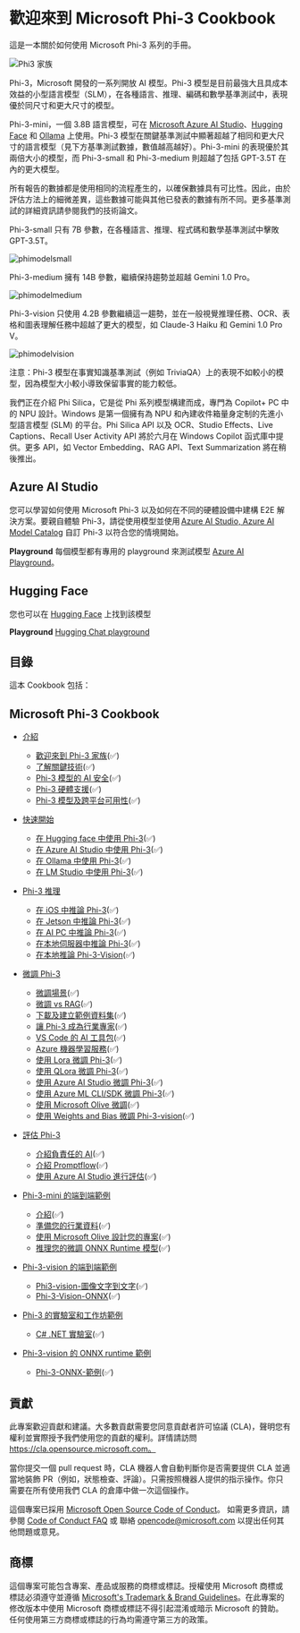 ﻿# 歡迎來到 Microsoft Phi-3 Cookbook

這是一本關於如何使用 Microsoft Phi-3 系列的手冊。

![Phi3 家族](/imgs/00/Phi3getstarted.png)

Phi-3，Microsoft 開發的一系列開放 AI 模型。Phi-3 模型是目前最強大且具成本效益的小型語言模型（SLM），在各種語言、推理、編碼和數學基準測試中，表現優於同尺寸和更大尺寸的模型。

Phi-3-mini，一個 3.8B 語言模型，可在 [Microsoft Azure AI Studio](https://aka.ms/phi3-azure-ai)、[Hugging Face](https://huggingface.co/collections/microsoft/phi-3-6626e15e9585a200d2d761e3) 和 [Ollama](https://ollama.com/library/phi3) 上使用。Phi-3 模型在關鍵基準測試中顯著超越了相同和更大尺寸的語言模型（見下方基準測試數據，數值越高越好）。Phi-3-mini 的表現優於其兩倍大小的模型，而 Phi-3-small 和 Phi-3-medium 則超越了包括 GPT-3.5T 在內的更大模型。

所有報告的數據都是使用相同的流程產生的，以確保數據具有可比性。因此，由於評估方法上的細微差異，這些數據可能與其他已發表的數據有所不同。更多基準測試的詳細資訊請參閱我們的技術論文。

Phi-3-small 只有 7B 參數，在各種語言、推理、程式碼和數學基準測試中擊敗 GPT-3.5T。

![phimodelsmall](/imgs/00/phi3small.png)

Phi-3-medium 擁有 14B 參數，繼續保持趨勢並超越 Gemini 1.0 Pro。

![phimodelmedium](/imgs/00/phi3medium.png)

Phi-3-vision 只使用 4.2B 參數繼續這一趨勢，並在一般視覺推理任務、OCR、表格和圖表理解任務中超越了更大的模型，如 Claude-3 Haiku 和 Gemini 1.0 Pro V。

![phimodelvision](/imgs/00/phi3vision.png)

注意：Phi-3 模型在事實知識基準測試（例如 TriviaQA）上的表現不如較小的模型，因為模型大小較小導致保留事實的能力較低。

我們正在介紹 Phi Silica，它是從 Phi 系列模型構建而成，專門為 Copilot+ PC 中的 NPU 設計。Windows 是第一個擁有為 NPU 和內建收件箱量身定制的先進小型語言模型 (SLM) 的平台。Phi Silica API 以及 OCR、Studio Effects、Live Captions、Recall User Activity API 將於六月在 Windows Copilot 函式庫中提供。更多 API，如 Vector Embedding、RAG API、Text Summarization 將在稍後推出。

## Azure AI Studio

您可以學習如何使用 Microsoft Phi-3 以及如何在不同的硬體設備中建構 E2E 解決方案。要親自體驗 Phi-3，請從使用模型並使用 [Azure AI Studio, Azure AI Model Catalog](https://aka.ms/phi3-azure-ai) 自訂 Phi-3 以符合您的情境開始。

**Playground**
每個模型都有專用的 playground 來測試模型 [Azure AI Playground](https://aka.ms/try-phi3)。

## Hugging Face

您也可以在 [Hugging Face](https://huggingface.co/microsoft) 上找到該模型

**Playground**
 [Hugging Chat playground](https://huggingface.co/chat/models/microsoft/Phi-3-mini-4k-instruct)

## 目錄

這本 Cookbook 包括：

## **Microsoft Phi-3 Cookbook**

* [介紹]()
    * [歡迎來到 Phi-3 家族](./md/01.Introduce/Phi3Family.md)(✅)
    * [了解關鍵技術](./md/01.Introduce/Understandingtech.md)(✅)
    * [Phi-3 模型的 AI 安全](./md/01.Introduce/AISafety.md)(✅)
    * [Phi-3 硬體支援](./md/01.Introduce/Hardwaresupport.md)(✅)
    * [Phi-3 模型及跨平台可用性](./md/01.Introduce/Edgeandcloud.md)(✅)

* [快速開始]()
    * [在 Hugging face 中使用 Phi-3](./md/02.QuickStart/Huggingface_QuickStart.md)(✅)
    * [在 Azure AI Studio 中使用 Phi-3](./md/02.QuickStart/AzureAIStudio_QuickStart.md)(✅)
    * [在 Ollama 中使用 Phi-3](./md/02.QuickStart/Ollama_QuickStart.md)(✅)
    * [在 LM Studio 中使用 Phi-3](./md/02.QuickStart/LMStudio_QuickStart.md)(✅)

* [Phi-3 推理](./md/03.Inference/overview.md)
    * [在 iOS 中推論 Phi-3](./md/03.Inference/iOS_Inference.md)(✅)
    * [在 Jetson 中推論 Phi-3](./md/03.Inference/Jetson_Inference.md)(✅)
    * [在 AI PC 中推論 Phi-3](./md/03.Inference/AIPC_Inference.md)(✅)
    * [在本地伺服器中推論 Phi-3](./md/03.Inference/Local_Server_Inference.md)(✅)
    * [在本地推論 Phi-3-Vision](./md/03.Inference/Vision_Inference.md)(✅)

* [微調 Phi-3]()
    * [微調場景](./md/04.Fine-tuning/FineTuning%20Scenarios.md)(✅)
    * [微調 vs RAG](./md/04.Fine-tuning/FineTuning%20vs%20RAG.md)(✅)
    * [下載及建立範例資料集](./md/04.Fine-tuning/CreatingSampleData.md)(✅)
    * [讓 Phi-3 成為行業專家](./md/04.Fine-tuning/LetPhi3gotoIndustriy.md)(✅)
     * [VS Code 的 AI 工具包](./md/04.Fine-tuning/Finetuning_VSCodeaitoolkit.md)(✅)
    * [Azure 機器學習服務](./md/04.Fine-tuning/Introduce_AzureML.md)(✅)
    * [使用 Lora 微調 Phi-3](./md/04.Fine-tuning/FineTuning_Lora.md)(✅)
    * [使用 QLora 微調 Phi-3](./md/04.Fine-tuning/FineTuning_Qlora.md)(✅)
    * [使用 Azure AI Studio 微調 Phi-3](./md/04.Fine-tuning/FineTuning_AIStudio.md)(✅)
    * [使用 Azure ML CLI/SDK 微調 Phi-3](./md/04.Fine-tuning/FineTuning_MLSDK.md)(✅)
    * [使用 Microsoft Olive 微調](./md/04.Fine-tuning/FineTuning_MicrosotOlive.md)(✅)
    * [使用 Weights and Bias 微調 Phi-3-vision](./md/04.Fine-tuning/FineTuning_Phi-3-visionWandB.md)(✅)

* [評估 Phi-3]()
    * [介紹負責任的 AI](./md/05.Evaluation/ResponsibleAI.md)(✅)
    * [介紹 Promptflow](./md/05.Evaluation/Promptflow.md)(✅)
    * [使用 Azure AI Studio 進行評估](./md/05.Evaluation/AzureAIStudio.md)(✅)

* [Phi-3-mini 的端到端範例]()
    * [介紹](./md/06.E2ESamples/E2E_Introduction.md)(✅)
    * [準備您的行業資料](./md/06.E2ESamples/E2E_Datasets.md)(✅)
    * [使用 Microsoft Olive 設計您的專案](./md/06.E2ESamples/E2E_LoRA&QLoRA_Config_With_Olive.md)(✅)
    * [推理您的微調 ONNX Runtime 模型](./md/06.E2ESamples/E2E_Inference_ORT.md)(✅)

* [Phi-3-vision 的端到端範例]()
    * [Phi3-vision-圖像文字到文字](./md/06.E2ESamples/E2E_Phi-3-vision-image-text-to-text-online-endpoint.ipynb)(✅)
    * [Phi-3-Vision-ONNX](https://onnxruntime.ai/docs/genai/tutorials/phi3-v.html)(✅)

* [Phi-3 的實驗室和工作坊範例]()
    * [C# .NET 實驗室](./md/07.Labs/Csharp/csharplabs.md)(✅)

* [Phi-3-vision 的 ONNX runtime 範例]()
    * [Phi-3-ONNX-範例](https://onnxruntime.ai/docs/genai/tutorials/phi3-python.html)(✅)

## 貢獻

此專案歡迎貢獻和建議。大多數貢獻需要您同意貢獻者許可協議 (CLA)，聲明您有權利並實際授予我們使用您的貢獻的權利。詳情請訪問 https://cla.opensource.microsoft.com。

當你提交一個 pull request 時，CLA 機器人會自動判斷你是否需要提供 CLA 並適當地裝飾 PR（例如，狀態檢查、評論）。只需按照機器人提供的指示操作。你只需要在所有使用我們 CLA 的倉庫中做一次這個操作。

這個專案已採用 [Microsoft Open Source Code of Conduct](https://opensource.microsoft.com/codeofconduct/)。
如需更多資訊，請參閱 [Code of Conduct FAQ](https://opensource.microsoft.com/codeofconduct/faq/) 或
聯絡 [opencode@microsoft.com](mailto:opencode@microsoft.com) 以提出任何其他問題或意見。

## 商標

這個專案可能包含專案、產品或服務的商標或標誌。授權使用 Microsoft 商標或標誌必須遵守並遵循 [Microsoft's Trademark & Brand Guidelines](https://www.microsoft.com/en-us/legal/intellectualproperty/trademarks/usage/general)。在此專案的修改版本中使用 Microsoft 商標或標誌不得引起混淆或暗示 Microsoft 的贊助。任何使用第三方商標或標誌的行為均需遵守第三方的政策。

